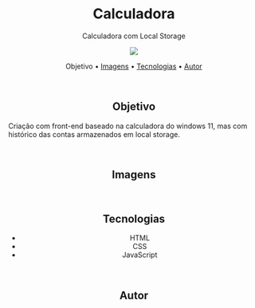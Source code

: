 <h1 align="center">Calculadora</h1>
<p align="center">Calculadora com Local Storage</p>
<div align="center">
<img src="https://img.shields.io/static/v1?label=Blog&message=Rocketseat&color=7159c1&style=for-the-badge"/>
</div>

<p align="center">
 <a href="#objetivo" style="text-decoration: none">Objetivo</a> •
 <a href="#roadmap">Imagens</a> • 
 <a href="#tecnologias">Tecnologias</a> • 
 <a href="#autor">Autor</a>
</p>


<br>
<h2 align="center">Objetivo</h2>
<p id="objetivo">Criação com front-end baseado na calculadora do windows 11, mas com histórico das contas armazenados em local storage.</p>
<br>

<h2 align="center">Imagens</h2>
<br>

<h2 align="center">Tecnologias</h2>
<ul align="center">
 <li>HTML</li>
 <li>CSS</li>
 <li>JavaScript</li>
</ul>
<br>

<h2 align="center">Autor</h2>

